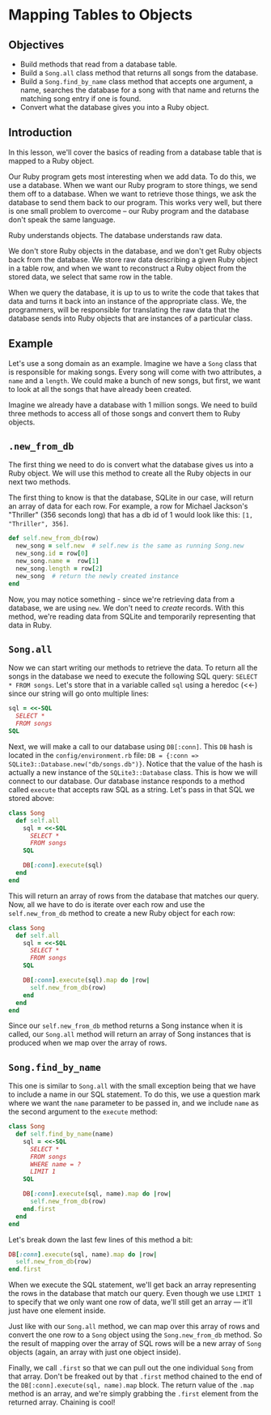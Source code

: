 # Mapping Tables to Objects

## Objectives

- Build methods that read from a database table.
- Build a `Song.all` class method that returns all songs from the database.
- Build a `Song.find_by_name` class method that accepts one argument, a name,
  searches the database for a song with that name and returns the matching song
  entry if one is found.
- Convert what the database gives you into a Ruby object.

## Introduction

In this lesson, we'll cover the basics of reading from a database table that is
mapped to a Ruby object.

Our Ruby program gets most interesting when we add data. To do this, we use a
database. When we want our Ruby program to store things, we send them off to a
database. When we want to retrieve those things, we ask the database to send
them back to our program. This works very well, but there is one small problem
to overcome – our Ruby program and the database don't speak the same language.

Ruby understands objects. The database understands raw data.

We don't store Ruby objects in the database, and we don't get Ruby objects back
from the database. We store raw data describing a given Ruby object in a table
row, and when we want to reconstruct a Ruby object from the stored data, we
select that same row in the table.

When we query the database, it is up to us to write the code that takes that
data and turns it back into an instance of the appropriate class. We, the
programmers, will be responsible for translating the raw data that the database
sends into Ruby objects that are instances of a particular class.

## Example

Let's use a song domain as an example. Imagine we have a `Song` class that is
responsible for making songs. Every song will come with two attributes, a
`name` and a `length`. We could make a bunch of new songs, but first, we want to
look at all the songs that have already been created.

Imagine we already have a database with 1 million songs. We need to build three
methods to access all of those songs and convert them to Ruby objects.

## `.new_from_db`

The first thing we need to do is convert what the database gives us into a Ruby
object. We will use this method to create all the Ruby objects in our next two
methods.

The first thing to know is that the database, SQLite in our case, will return an
array of data for each row. For example, a row for Michael Jackson's "Thriller"
(356 seconds long) that has a db id of 1 would look like this:
`[1, "Thriller", 356]`.

```ruby
def self.new_from_db(row)
  new_song = self.new  # self.new is the same as running Song.new
  new_song.id = row[0]
  new_song.name =  row[1]
  new_song.length = row[2]
  new_song  # return the newly created instance
end
```

Now, you may notice something - since we're retrieving data from a database, we
are using `new`. We don't need to _create_ records. With this method, we're
reading data from SQLite and temporarily representing that data in Ruby.

## `Song.all`

Now we can start writing our methods to retrieve the data. To return all the
songs in the database we need to execute the following SQL query:
`SELECT * FROM songs`. Let's store that in a variable called `sql` using a
heredoc (<<-) since our string will go onto multiple lines:

```ruby
sql = <<-SQL
  SELECT *
  FROM songs
SQL
```

Next, we will make a call to our database using `DB[:conn]`. This `DB` hash is
located in the `config/environment.rb` file:
`DB = {:conn => SQLite3::Database.new("db/songs.db")}`. Notice that the value of
the hash is actually a new instance of the `SQLite3::Database` class. This is
how we will connect to our database. Our database instance responds to a method
called `execute` that accepts raw SQL as a string. Let's pass in that SQL we
stored above:

```ruby
class Song
  def self.all
    sql = <<-SQL
      SELECT *
      FROM songs
    SQL

    DB[:conn].execute(sql)
  end
end
```

This will return an array of rows from the database that matches our query. Now,
all we have to do is iterate over each row and use the `self.new_from_db` method
to create a new Ruby object for each row:

```ruby
class Song
  def self.all
    sql = <<-SQL
      SELECT *
      FROM songs
    SQL

    DB[:conn].execute(sql).map do |row|
      self.new_from_db(row)
    end
  end
end
```

Since our `self.new_from_db` method returns a Song instance when it is called,
our `Song.all` method will return an array of Song instances that is produced
when we map over the array of rows.

## `Song.find_by_name`

This one is similar to `Song.all` with the small exception being that we have to
include a name in our SQL statement. To do this, we use a question mark where we
want the `name` parameter to be passed in, and we include `name` as the second
argument to the `execute` method:

```ruby
class Song
  def self.find_by_name(name)
    sql = <<-SQL
      SELECT *
      FROM songs
      WHERE name = ?
      LIMIT 1
    SQL

    DB[:conn].execute(sql, name).map do |row|
      self.new_from_db(row)
    end.first
  end
end
```

Let's break down the last few lines of this method a bit:

```rb
DB[:conn].execute(sql, name).map do |row|
  self.new_from_db(row)
end.first
```

When we execute the SQL statement, we'll get back an array representing the rows
in the database that match our query. Even though we use `LIMIT 1` to specify
that we only want one row of data, we'll still get an array — it'll just have
one element inside.

Just like with our `Song.all` method, we can map over this array of rows and
convert the one row to a `Song` object using the `Song.new_from_db` method. So
the result of mapping over the array of SQL rows will be a new array of `Song`
objects (again, an array with just one object inside).

Finally, we call `.first` so that we can pull out the one individual `Song` from
that array. Don't be freaked out by that `.first` method chained to the end of
the `DB[:conn].execute(sql, name).map` block. The return value of the `.map`
method is an array, and we're simply grabbing the `.first` element from the
returned array. Chaining is cool!
